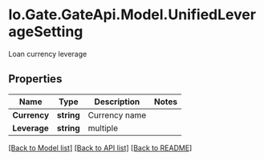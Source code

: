 
# Io.Gate.GateApi.Model.UnifiedLeverageSetting

Loan currency leverage

## Properties

Name | Type | Description | Notes
------------ | ------------- | ------------- | -------------
**Currency** | **string** | Currency name | 
**Leverage** | **string** | multiple | 

[[Back to Model list]](../README.md#documentation-for-models)
[[Back to API list]](../README.md#documentation-for-api-endpoints)
[[Back to README]](../README.md)
